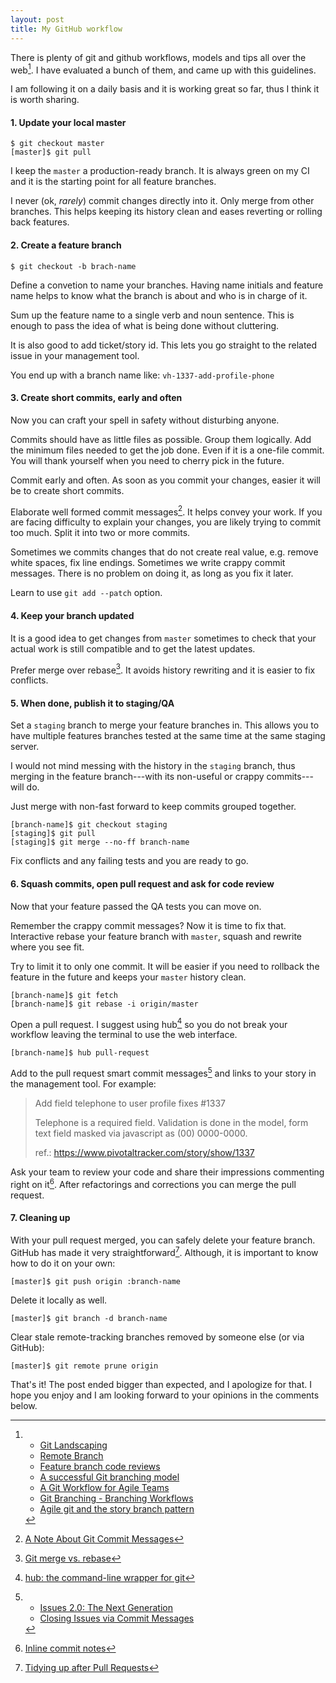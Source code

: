 ```yaml
---
layout: post
title: My GitHub workflow
---
```


There is plenty of git and github workflows, models and tips all over
the web[^1]. I have evaluated a bunch of them, and came up with this
guidelines.

I am following it on a daily basis and it is working great so far, thus
I think it is worth sharing.

#### 1. Update your local master
```console
$ git checkout master
[master]$ git pull
```

I keep the `master` a production-ready branch. It is always green on my
CI and it is the starting point for all feature branches.

I never (ok, _rarely_) commit changes directly into it. Only merge from
other branches. This helps keeping its history clean and eases reverting
or rolling back features.

#### 2. Create a feature branch
```console
$ git checkout -b brach-name
```

Define a convetion to name your branches. Having name initials and
feature name helps to know what the branch is about and who is
in charge of it.

Sum up the feature name to a single verb and noun sentence. This is
enough to pass the idea of what is being done without cluttering.

It is also good to add ticket/story id. This lets you go straight to
the related issue in your management tool.

You end up with a branch name like: `vh-1337-add-profile-phone`

#### 3. Create short commits, early and often
Now you can craft your spell in safety without disturbing anyone.

Commits should have as little files as possible. Group them logically.
Add the minimum files needed to get the job done. Even if it is a
one-file commit. You will thank yourself when you need to cherry pick in
the future.

Commit early and often. As soon as you commit your changes, easier it
will be to create short commits.

Elaborate well formed commit messages[^2]. It helps convey your
work. If you are facing difficulty to explain your changes, you are
likely trying to commit too much. Split it into two or more commits.

Sometimes we commits changes that do not create real value, e.g.
remove white spaces, fix line endings. Sometimes we write crappy
commit messages. There is no problem on doing it, as long as you fix it
later.

Learn to use `git add --patch` option.

#### 4. Keep your branch updated
It is a good idea to get changes from `master` sometimes to check that
your actual work is still compatible and to get the latest updates.

Prefer merge over rebase[^3]. It avoids history rewriting and it is
easier to fix conflicts.

#### 5. When done, publish it to staging/QA
Set a `staging` branch to merge your feature branches in. This allows
you to have multiple features branches tested at the same time at the
same staging server.

I would not mind messing with the history in the `staging` branch, thus
merging in the feature branch---with its non-useful or crappy
commits---will do.

Just merge with non-fast forward to keep commits grouped together.

```console
[branch-name]$ git checkout staging
[staging]$ git pull
[staging]$ git merge --no-ff branch-name
```

Fix conflicts and any failing tests and you are ready to go.

#### 6. Squash commits, open pull request and ask for code review
Now that your feature passed the QA tests you can move on.

Remember the crappy commit messages? Now it is time to fix that.
Interactive rebase your feature branch with `master`, squash and rewrite
where you see fit.

Try to limit it to only one commit. It will be easier if you need to
rollback the feature in the future and keeps your `master` history
clean.

```console
[branch-name]$ git fetch
[branch-name]$ git rebase -i origin/master
```


Open a pull request. I suggest using hub[^4] so you do not
break your workflow leaving the terminal to use the web interface.

```console
[branch-name]$ hub pull-request
```

Add to the pull request smart commit messages[^5] and links to your
story in the management tool. For example:

> Add field telephone to user profile fixes #1337
>
> Telephone is a required field. Validation is done in the model,
> form text field masked via javascript as (00) 0000-0000.
>
> ref.: https://www.pivotaltracker.com/story/show/1337

Ask your team to review your code and share their
impressions commenting right on it[^6]. After refactorings and
corrections you can merge the pull request.

#### 7. Cleaning up
With your pull request merged, you can safely delete your feature
branch. GitHub has made it very straightforward[^7]. Although, it is
important to know how to do it on your own:

```console
[master]$ git push origin :branch-name
```

Delete it locally as well.

```console
[master]$ git branch -d branch-name
```

Clear stale remote-tracking branches removed by someone else (or via GitHub):

```console
[master]$ git remote prune origin
```

That's it! The post ended bigger than expected, and I apologize for
that. I hope you enjoy and I am looking forward to your opinions in
the comments below.

[^1]:
    * [Git Landscaping](http://robots.thoughtbot.com/post/29355216290/git-landscaping)
    * [Remote Branch](http://robots.thoughtbot.com/post/21306813001/remote-branch)
    * [Feature branch code reviews](http://robots.thoughtbot.com/post/2831837714/feature-branch-code-reviews)
    * [A successful Git branching model](http://nvie.com/posts/a-successful-git-branching-model)
    * [A Git Workflow for Agile Teams](http://reinh.com/blog/2009/03/02/a-git-workflow-for-agile-teams.html)
    * [Git Branching - Branching Workflows](http://git-scm.com/book/ch3-4.html)
    * [Agile git and the story branch pattern](http://blog.hasmanythrough.com/2008/12/18/agile-git-and-the-story-branch-pattern)

[^2]: [A Note About Git Commit Messages](http://tbaggery.com/2008/04/19/a-note-about-git-commit-messages.html)

[^3]: [Git merge vs. rebase](http://mislav.uniqpath.com/2013/02/merge-vs-rebase)

[^4]: [hub: the command-line wrapper for git](http://defunkt.io/hub/)

[^5]:
    * [Issues 2.0: The Next Generation](https://github.com/blog/831-issues-2-0-the-next-generation)
    * [Closing Issues via Commit
      Messages](https://github.com/blog/1386-closing-issues-via-commit-messages)

[^6]: [Inline commit notes](https://github.com/blog/622-inline-commit-notes)

[^7]: [Tidying up after Pull Requests](https://github.com/blog/1335-tidying-up-after-pull-requests)

